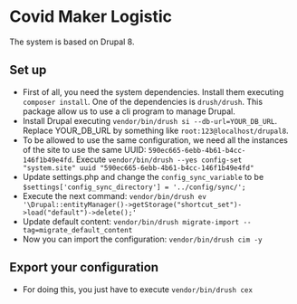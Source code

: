 # Covid Maker Logistic

The system is based on Drupal 8.

## Set up

* First of all, you need the system dependencies. Install them executing `composer install`. One of the dependencies is `drush/drush`. This package allow us to use a cli program to manage Drupal.
* Install Drupal executing `vendor/bin/drush si --db-url=YOUR_DB_URL`. Replace YOUR_DB_URL by something like `root:123@localhost/drupal8`.
* To be allowed to use the same configuration, we need all the instances of the site to use the same UUID: `590ec665-6ebb-4b61-b4cc-146f1b49e4fd`. Execute `vendor/bin/drush --yes config-set "system.site" uuid "590ec665-6ebb-4b61-b4cc-146f1b49e4fd"`
* Update settings.php and change the `config_sync_variable` to be `$settings['config_sync_directory'] = '../config/sync/';`
* Execute the next command: `vendor/bin/drush ev '\Drupal::entityManager()->getStorage("shortcut_set")->load("default")->delete();'`
* Update default content: `vendor/bin/drush migrate-import --tag=migrate_default_content`
* Now you can import the configuration: `vendor/bin/drush cim -y`

## Export your configuration

* For doing this, you just have to execute `vendor/bin/drush cex`
